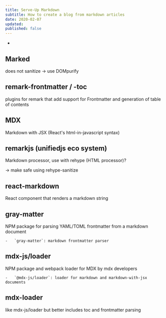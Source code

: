 ```yaml
---
title: Serve-Up Markdown
subtitle: How to create a blog from markdown articles
date: 2020-02-07
updated:
published: false
---
```


-

## Marked

does not sanitize -> use DOMpurify

## remark-frontmatter / -toc

plugins for remark that add support for Frontmatter and generation of table of contents

## MDX

Markdown with JSX (React's html-in-javascript syntax)

## remarkjs (unifiedjs eco system)

Markdown processor, use with rehype (HTML processor)?

-> make safe using rehype-sanitize

## react-markdown

React component that renders a markdown string

## gray-matter

NPM package for parsing YAML/TOML frontmatter from a markdown document

    -   `gray-matter`: markdown frontmatter parser

## mdx-js/loader
NPM package and webpack loader for MDX 
by mdx developers

    -   `@mdx-js/loader`: loader for markdown and markdown-with-jsx documents

## mdx-loader

like mdx-js/loader but better
includes toc and frontmatter parsing